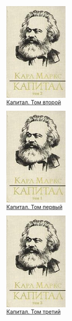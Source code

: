 ![](Капитал.%20Том%20второй.jpg)  
[Капитал. Том второй](Капитал.%20Том%20второй.md)

![](Капитал.%20Том%20первый.jpg)  
[Капитал. Том первый](Капитал.%20Том%20первый.md)

![](Капитал.%20Том%20третий.jpg)  
[Капитал. Том третий](Капитал.%20Том%20третий.md)
